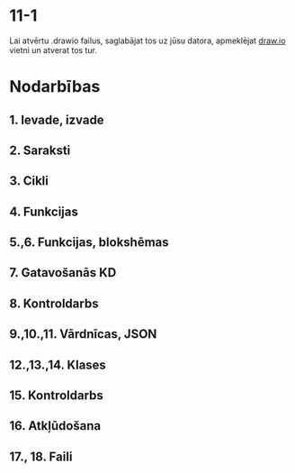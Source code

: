 11-1
===

Lai atvērtu .drawio failus, saglabājat tos uz jūsu datora, apmeklējat [draw.io](https://app.diagrams.net/) vietni un atverat tos tur.

# Nodarbības

## 1. Ievade, izvade
## 2. Saraksti
## 3. Cikli
## 4. Funkcijas
## 5.,6. Funkcijas, blokshēmas
## 7. Gatavošanās KD
## 8. Kontroldarbs
## 9.,10.,11. Vārdnīcas, JSON
## 12.,13.,14. Klases
## 15. Kontroldarbs
## 16. Atkļūdošana
## 17., 18. Faili